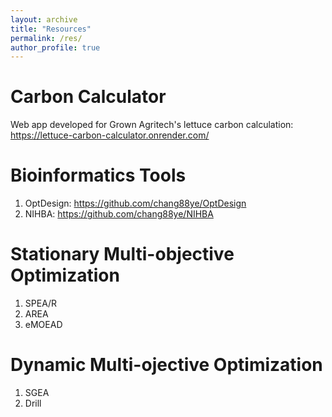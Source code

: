 ```yaml
---
layout: archive
title: "Resources"
permalink: /res/
author_profile: true
---
```


Carbon Calculator
=====
Web app developed for Grown Agritech's lettuce carbon calculation: https://lettuce-carbon-calculator.onrender.com/

Bioinformatics Tools
=====
1. OptDesign: https://github.com/chang88ye/OptDesign
2. NIHBA: https://github.com/chang88ye/NIHBA

Stationary Multi-objective Optimization
=====
1. SPEA/R
2. AREA
3. eMOEAD

Dynamic Multi-ojective Optimization
=====
1. SGEA
2. Drill

